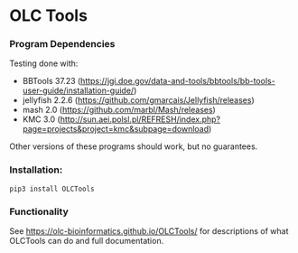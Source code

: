 # OLC Tools

### Program Dependencies

Testing done with: 
- BBTools 37.23 (https://jgi.doe.gov/data-and-tools/bbtools/bb-tools-user-guide/installation-guide/)
- jellyfish 2.2.6 (https://github.com/gmarcais/Jellyfish/releases)
- mash 2.0 (https://github.com/marbl/Mash/releases)
- KMC 3.0 (http://sun.aei.polsl.pl/REFRESH/index.php?page=projects&project=kmc&subpage=download)

Other versions of these programs should work, but no guarantees.

### Installation: 
`pip3 install OLCTools`

### Functionality

See https://olc-bioinformatics.github.io/OLCTools/ for descriptions of what OLCTools can do and full documentation.

